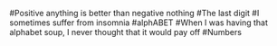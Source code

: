 #Positive anything is better than negative nothing
#The last digit
#I sometimes suffer from insomnia
#alphABET
#When I was having that alphabet soup, I never thought that it would pay off
#Numbers
